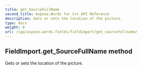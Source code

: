 ```yaml
---
title: get_SourceFullName
second_title: Aspose.Words for C++ API Reference
description: Gets or sets the location of the picture. 
type: docs
weight: 0
url: /cpp/aspose.words.fields/fieldimport/get_sourcefullname/
---
```

## FieldImport.get_SourceFullName method


Gets or sets the location of the picture. 

